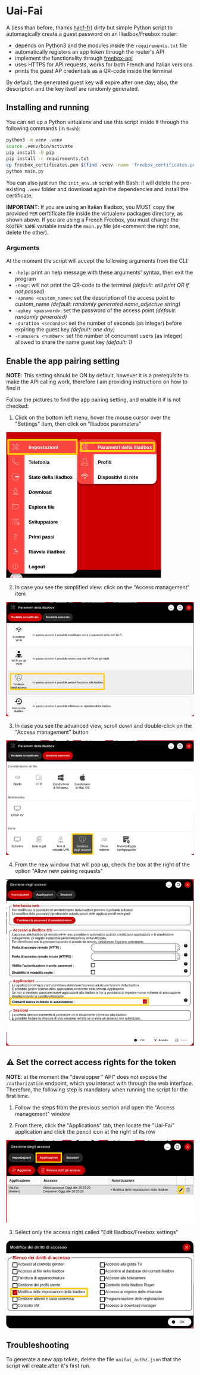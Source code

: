# Uai-Fai

A (less than before, thanks [hacf-fr](https://github.com/hacf-fr)) dirty but simple Python script to automagically create a guest password on an Iliadbox/Freebox router:

- depends on Python3 and the modules inside the `requirements.txt` file
- automatically registers an app token through the router's API
- implement the functionality through [freebox-api](https://github.com/hacf-fr/freebox-api)
- uses HTTPS for API requests, works for both French and Italian versions
- prints the guest AP credentials as a QR-code inside the terminal

By default, the generated guest key will expire after one day; also, the description and the key itself are randomly generated.

## Installing and running

You can set up a Python virtualenv and use this script inside it through the following commands (in `Bash`):

```bash
python3 -m venv .venv
source .venv/bin/activate
pip install -U pip
pip install -r requirements.txt
cp freebox_certificates.pem $(find .venv -name 'freebox_certificates.pem')
python main.py
```

You can also just run the `init_env.sh` script with Bash: it will delete the pre-existing `.venv` folder and download again the dependencies and install the certificate.

**IMPORTANT**: If you are using an Italian Iliadbox, you MUST copy the provided `PEM` cerftificate file inside the virtualenv packages directory, as shown above. If you are using a French Freebox, you must change the `ROUTER_NAME` variable inside the `main.py` file (de-comment the right one, delete the other).


### Arguments

At the moment the script will accept the following arguments from the CLI:

- `-help`: print an help message with these arguments' syntax, then exit the program
- `-noqr`: will not print the QR-code to the terminal *(default: will print QR if not passed)*
- `-apname <custom_name>`: set the description of the access point to custom\_name *(default: randomly generated name_adjective string)*
- `-apkey <password>`: set the password of the access point *(default: randomly generated)*
- `-duration <seconds>`: set the number of seconds (as integer) before expiring the guest key *(default: one day)*
- `-numusers <number>`: set the number of concurrent users (as integer) allowed to share the same guest key *(default: 1)*

## Enable the app pairing setting

**NOTE**: This setting should be ON by default, however it is a prerequisite to make the API calling work, therefore I am providing instructions on how to find it

Follow the pictures to find the app pairing setting, and enable it if is not checked:

1. Click on the bottom left menu, hover the mouse cursor over the "Settings" item, then click on "Iliadbox parameters"

![Corner menu](./img/iliadbox_it_pairing01.png)

2. In case you see the simplified view: click on the "Access management" item

![Corner menu](./img/iliadbox_it_pairing02.png)

3. In case you see the advanced view, scroll down and double-click on the "Access management" button

![Corner menu](./img/iliadbox_it_pairing02b.png)

4. From the new window that will pop up, check the box at the right of the option "Allow new pairing requests"

![Corner menu](./img/iliadbox_it_pairing03.png)

## ⚠ Set the correct access rights for the token

**NOTE**: at the moment the "developper™ API" does not expose the `/authorization` endpoint, which you interact with through the web interface. Therefore, the following step is mandatory when running the script for the first time.

1. Follow the steps from the previous section and open the "Access management" window

2. From there, click the "Applications" tab, then locate the "Uai-Fai" application and click the pencil icon at the right of its row

![Corner menu](./img/iliadbox_it_token_settings01.png)

3. Select only the access right called "Edit Iliadbox/Freebox settings"

![Corner menu](./img/iliadbox_it_token_settings02.png)

## Troubleshooting

To generate a new app token, delete the file `uaifai_authz.json` that the script will create after it's first run.
